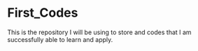 # First_Codes
This is the repository I will be using to store and codes that I am successfully able to learn and apply. 
